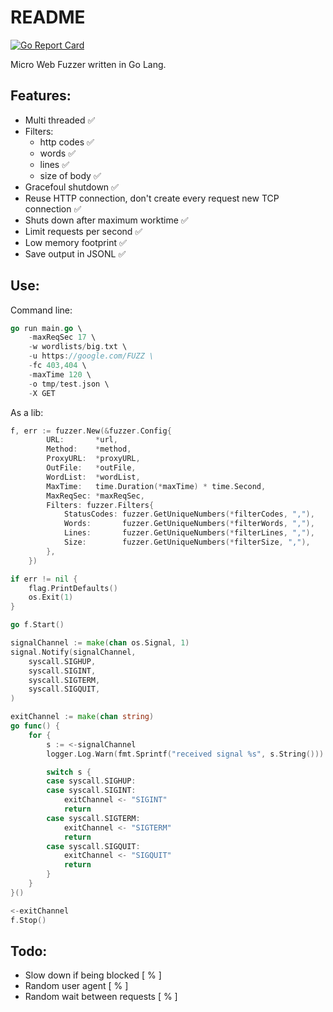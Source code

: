 # README
[![Go Report Card](https://goreportcard.com/badge/github.com/dpanic/fuzzer)](https://goreportcard.com/report/github.com/dpanic/fuzzer)

Micro Web Fuzzer written in Go Lang.

## Features:
- Multi threaded ✅
- Filters:
    - http codes ✅
    - words ✅
    - lines ✅
    - size of body ✅
- Gracefoul shutdown ✅
- Reuse HTTP connection, don't create every request new TCP connection ✅
- Shuts down after maximum worktime ✅
- Limit requests per second ✅
- Low memory footprint ✅
- Save output in JSONL ✅


## Use:

Command line:
``` Go
go run main.go \
    -maxReqSec 17 \
    -w wordlists/big.txt \
    -u https://google.com/FUZZ \
    -fc 403,404 \
    -maxTime 120 \
    -o tmp/test.json \
    -X GET
```

As a lib:
``` Go
f, err := fuzzer.New(&fuzzer.Config{
		URL:       *url,
		Method:    *method,
		ProxyURL:  *proxyURL,
		OutFile:   *outFile,
		WordList:  *wordList,
		MaxTime:   time.Duration(*maxTime) * time.Second,
		MaxReqSec: *maxReqSec,
		Filters: fuzzer.Filters{
			StatusCodes: fuzzer.GetUniqueNumbers(*filterCodes, ","),
			Words:       fuzzer.GetUniqueNumbers(*filterWords, ","),
			Lines:       fuzzer.GetUniqueNumbers(*filterLines, ","),
			Size:        fuzzer.GetUniqueNumbers(*filterSize, ","),
		},
	})

if err != nil {
    flag.PrintDefaults()
    os.Exit(1)
}

go f.Start()

signalChannel := make(chan os.Signal, 1)
signal.Notify(signalChannel,
    syscall.SIGHUP,
    syscall.SIGINT,
    syscall.SIGTERM,
    syscall.SIGQUIT,
)

exitChannel := make(chan string)
go func() {
    for {
        s := <-signalChannel
        logger.Log.Warn(fmt.Sprintf("received signal %s", s.String()))

        switch s {
        case syscall.SIGHUP:
        case syscall.SIGINT:
            exitChannel <- "SIGINT"
            return
        case syscall.SIGTERM:
            exitChannel <- "SIGTERM"
            return
        case syscall.SIGQUIT:
            exitChannel <- "SIGQUIT"
            return
        }
    }
}()

<-exitChannel
f.Stop()
```

## Todo:
- Slow down if being blocked [ % ]
- Random user agent [ % ]
- Random wait between requests [ % ]


